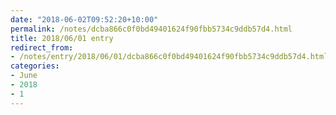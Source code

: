 ```yaml
---
date: "2018-06-02T09:52:20+10:00"
permalink: /notes/dcba866c0f0bd49401624f90fbb5734c9ddb57d4.html
title: 2018/06/01 entry
redirect_from:
- /notes/entry/2018/06/01/dcba866c0f0bd49401624f90fbb5734c9ddb57d4.html
categories:
- June
- 2018
- 1
---
```

